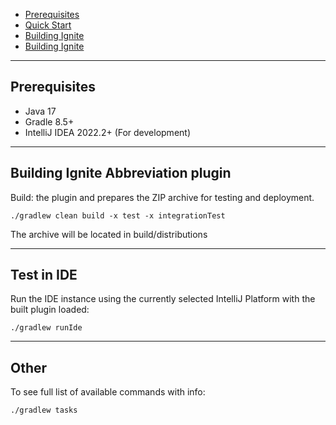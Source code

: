 * [Prerequisites](#prerequisites)
* [Quick Start](#quick-start)
* [Building Ignite](#building-ignite)
* [Building Ignite](#test-in-ide)
***

## Prerequisites
- Java 17
- Gradle 8.5+
- IntelliJ IDEA 2022.2+ (For development)
***

## Building Ignite Abbreviation plugin
Build: the plugin and prepares the ZIP archive for testing and deployment.
```shell
./gradlew clean build -x test -x integrationTest
```
The archive will be located in build/distributions
***

## Test in IDE
Run the IDE instance using the currently selected IntelliJ Platform with the built plugin loaded:
```shell
./gradlew runIde
```
***

## Other
To see full list of available commands with info:
```shell
./gradlew tasks
```

